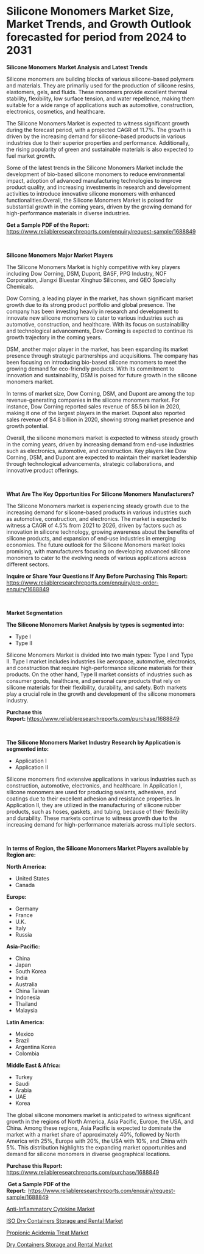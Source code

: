 <p><h1>Silicone Monomers Market Size, Market Trends, and Growth Outlook forecasted for period from 2024 to 2031</h1></p><p><strong>Silicone Monomers Market Analysis and Latest Trends</strong></p>
<p><p>Silicone monomers are building blocks of various silicone-based polymers and materials. They are primarily used for the production of silicone resins, elastomers, gels, and fluids. These monomers provide excellent thermal stability, flexibility, low surface tension, and water repellence, making them suitable for a wide range of applications such as automotive, construction, electronics, cosmetics, and healthcare.</p><p>The Silicone Monomers Market is expected to witness significant growth during the forecast period, with a projected CAGR of 11.7%. The growth is driven by the increasing demand for silicone-based products in various industries due to their superior properties and performance. Additionally, the rising popularity of green and sustainable materials is also expected to fuel market growth.</p><p>Some of the latest trends in the Silicone Monomers Market include the development of bio-based silicone monomers to reduce environmental impact, adoption of advanced manufacturing technologies to improve product quality, and increasing investments in research and development activities to introduce innovative silicone monomers with enhanced functionalities.Overall, the Silicone Monomers Market is poised for substantial growth in the coming years, driven by the growing demand for high-performance materials in diverse industries.</p></p>
<p><strong>Get a Sample PDF of the Report:&nbsp;</strong> <a href="https://www.reliableresearchreports.com/enquiry/request-sample/1688849">https://www.reliableresearchreports.com/enquiry/request-sample/1688849</a></p>
<p>&nbsp;</p>
<p><strong>Silicone Monomers Major Market Players</strong></p>
<p><p>The Silicone Monomers Market is highly competitive with key players including Dow Corning, DSM, Dupont, BASF, PPG Industry, NOF Corporation, Jiangxi Bluestar Xinghuo Silicones, and GEO Specialty Chemicals. </p><p>Dow Corning, a leading player in the market, has shown significant market growth due to its strong product portfolio and global presence. The company has been investing heavily in research and development to innovate new silicone monomers to cater to various industries such as automotive, construction, and healthcare. With its focus on sustainability and technological advancements, Dow Corning is expected to continue its growth trajectory in the coming years.</p><p>DSM, another major player in the market, has been expanding its market presence through strategic partnerships and acquisitions. The company has been focusing on introducing bio-based silicone monomers to meet the growing demand for eco-friendly products. With its commitment to innovation and sustainability, DSM is poised for future growth in the silicone monomers market.</p><p>In terms of market size, Dow Corning, DSM, and Dupont are among the top revenue-generating companies in the silicone monomers market. For instance, Dow Corning reported sales revenue of $5.5 billion in 2020, making it one of the largest players in the market. Dupont also reported sales revenue of $4.8 billion in 2020, showing strong market presence and growth potential.</p><p>Overall, the silicone monomers market is expected to witness steady growth in the coming years, driven by increasing demand from end-use industries such as electronics, automotive, and construction. Key players like Dow Corning, DSM, and Dupont are expected to maintain their market leadership through technological advancements, strategic collaborations, and innovative product offerings.</p></p>
<p>&nbsp;</p>
<p><strong>What Are The Key Opportunities For Silicone Monomers Manufacturers?</strong></p>
<p><p>The Silicone Monomers market is experiencing steady growth due to the increasing demand for silicone-based products in various industries such as automotive, construction, and electronics. The market is expected to witness a CAGR of 4.5% from 2021 to 2026, driven by factors such as innovation in silicone technology, growing awareness about the benefits of silicone products, and expansion of end-use industries in emerging economies. The future outlook for the Silicone Monomers market looks promising, with manufacturers focusing on developing advanced silicone monomers to cater to the evolving needs of various applications across different sectors.</p></p>
<p><strong>Inquire or Share Your Questions If Any Before Purchasing This Report:</strong> <a href="https://www.reliableresearchreports.com/enquiry/pre-order-enquiry/1688849">https://www.reliableresearchreports.com/enquiry/pre-order-enquiry/1688849</a></p>
<p>&nbsp;</p>
<p><strong>Market Segmentation</strong></p>
<p><strong>The Silicone Monomers Market Analysis by types is segmented into:</strong></p>
<p><ul><li>Type I</li><li>Type II</li></ul></p>
<p><p>Silicone Monomers Market is divided into two main types: Type I and Type II. Type I market includes industries like aerospace, automotive, electronics, and construction that require high-performance silicone materials for their products. On the other hand, Type II market consists of industries such as consumer goods, healthcare, and personal care products that rely on silicone materials for their flexibility, durability, and safety. Both markets play a crucial role in the growth and development of the silicone monomers industry.</p></p>
<p><strong>Purchase this Report:&nbsp;</strong><a href="https://www.reliableresearchreports.com/purchase/1688849">https://www.reliableresearchreports.com/purchase/1688849</a></p>
<p>&nbsp;</p>
<p><strong>The Silicone Monomers Market Industry Research by Application is segmented into:</strong></p>
<p><ul><li>Application I</li><li>Application II</li></ul></p>
<p><p>Silicone monomers find extensive applications in various industries such as construction, automotive, electronics, and healthcare. In Application I, silicone monomers are used for producing sealants, adhesives, and coatings due to their excellent adhesion and resistance properties. In Application II, they are utilized in the manufacturing of silicone rubber products, such as hoses, gaskets, and tubing, because of their flexibility and durability. These markets continue to witness growth due to the increasing demand for high-performance materials across multiple sectors.</p></p>
<p>&nbsp;</p>
<p><strong>In terms of Region, the Silicone Monomers Market Players available by Region are:</strong></p>
<p>
    <p> <strong> North America: </strong>
        <ul>
            <li>United States</li>
            <li>Canada</li>
        </ul>
        </p> 
    <p> <strong> Europe: </strong>
        <ul>
            <li>Germany</li>
            <li>France</li>
            <li>U.K.</li>
            <li>Italy</li>
            <li>Russia</li>
        </ul>
        </p> 
    <p> <strong> Asia-Pacific: </strong>
        <ul>
            <li>China</li>
            <li>Japan</li>
            <li>South Korea</li>
            <li>India</li>
            <li>Australia</li>
            <li>China Taiwan</li>
            <li>Indonesia</li>
            <li>Thailand</li>
            <li>Malaysia</li>
        </ul>
        </p> 
    <p> <strong> Latin America: </strong>
        <ul>
            <li>Mexico</li>
            <li>Brazil</li>
            <li>Argentina Korea</li>
            <li>Colombia</li>
        </ul>
        </p> 
    <p> <strong> Middle East & Africa: </strong>
        <ul>
            <li>Turkey</li>
            <li>Saudi</li>
            <li>Arabia</li>
            <li>UAE</li>
            <li>Korea</li>
        </ul>
    </p>
    </p>
<p><p>The global silicone monomers market is anticipated to witness significant growth in the regions of North America, Asia Pacific, Europe, the USA, and China. Among these regions, Asia Pacific is expected to dominate the market with a market share of approximately 40%, followed by North America with 25%, Europe with 20%, the USA with 10%, and China with 5%. This distribution highlights the expanding market opportunities and demand for silicone monomers in diverse geographical locations.</p></p>
<p><strong>Purchase this Report: </strong><a href="https://www.reliableresearchreports.com/purchase/1688849">https://www.reliableresearchreports.com/purchase/1688849</a></p>
<p>&nbsp;<strong>Get a Sample PDF of the Report:&nbsp;&nbsp;</strong><a href="https://www.reliableresearchreports.com/enquiry/request-sample/1688849">https://www.reliableresearchreports.com/enquiry/request-sample/1688849</a></p>
<p><strong></strong></p>
<p><p><a href="https://github.com/mauripalmi/Market-Research-Report-List-2/blob/main/anti-inflammatory-cytokine-market.md">Anti-Inflammatory Cytokine Market</a></p><p><a href="https://issuu.com/reportprime-2/docs/iso-dry-containers-storage-and-rental-market-size-">ISO Dry Containers Storage and Rental Market</a></p><p><a href="https://github.com/nicoletavirag/Market-Research-Report-List-2/blob/main/propionic-acidemia-treat-market.md">Propionic Acidemia Treat Market</a></p><p><a href="https://issuu.com/reportprime-2/docs/dry-containers-storage-and-rental-market-size-2030">Dry Containers Storage and Rental Market</a></p></p>
